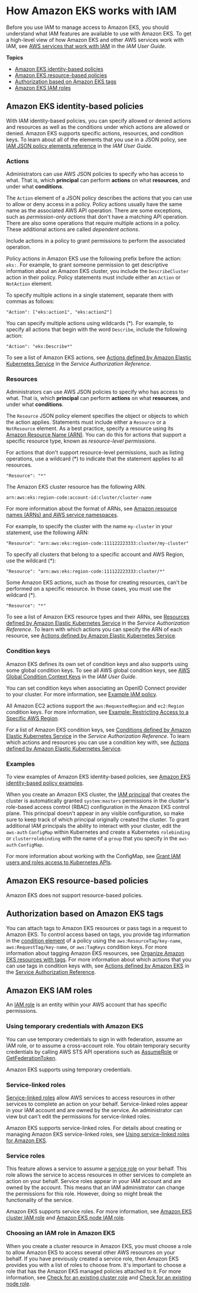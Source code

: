 # How Amazon EKS works with IAM<a name="security_iam_service-with-iam"></a>

Before you use IAM to manage access to Amazon EKS, you should understand what IAM features are available to use with Amazon EKS\. To get a high\-level view of how Amazon EKS and other AWS services work with IAM, see [AWS services that work with IAM](https://docs.aws.amazon.com/IAM/latest/UserGuide/reference_aws-services-that-work-with-iam.html) in the *IAM User Guide*\.

**Topics**
+ [Amazon EKS identity\-based policies](#security_iam_service-with-iam-id-based-policies)
+ [Amazon EKS resource\-based policies](#security_iam_service-with-iam-resource-based-policies)
+ [Authorization based on Amazon EKS tags](#security_iam_service-with-iam-tags)
+ [Amazon EKS IAM roles](#security_iam_service-with-iam-roles)

## Amazon EKS identity\-based policies<a name="security_iam_service-with-iam-id-based-policies"></a>

With IAM identity\-based policies, you can specify allowed or denied actions and resources as well as the conditions under which actions are allowed or denied\. Amazon EKS supports specific actions, resources, and condition keys\. To learn about all of the elements that you use in a JSON policy, see [IAM JSON policy elements reference](https://docs.aws.amazon.com/IAM/latest/UserGuide/reference_policies_elements.html) in the *IAM User Guide*\.

### Actions<a name="security_iam_service-with-iam-id-based-policies-actions"></a>

Administrators can use AWS JSON policies to specify who has access to what\. That is, which **principal** can perform **actions** on what **resources**, and under what **conditions**\.

The `Action` element of a JSON policy describes the actions that you can use to allow or deny access in a policy\. Policy actions usually have the same name as the associated AWS API operation\. There are some exceptions, such as *permission\-only actions* that don't have a matching API operation\. There are also some operations that require multiple actions in a policy\. These additional actions are called *dependent actions*\.

Include actions in a policy to grant permissions to perform the associated operation\.

Policy actions in Amazon EKS use the following prefix before the action: `eks:`\. For example, to grant someone permission to get descriptive information about an Amazon EKS cluster, you include the `DescribeCluster` action in their policy\. Policy statements must include either an `Action` or `NotAction` element\. 

To specify multiple actions in a single statement, separate them with commas as follows:

```
"Action": ["eks:action1", "eks:action2"]
```

You can specify multiple actions using wildcards \(\*\)\. For example, to specify all actions that begin with the word `Describe`, include the following action:

```
"Action": "eks:Describe*"
```



To see a list of Amazon EKS actions, see [Actions defined by Amazon Elastic Kubernetes Service](https://docs.aws.amazon.com/service-authorization/latest/reference/list_amazonelastickubernetesservice.html#amazonelastickubernetesservice-actions-as-permissions) in the *Service Authorization Reference*\.

### Resources<a name="security_iam_service-with-iam-id-based-policies-resources"></a>

Administrators can use AWS JSON policies to specify who has access to what\. That is, which **principal** can perform **actions** on what **resources**, and under what **conditions**\.

The `Resource` JSON policy element specifies the object or objects to which the action applies\. Statements must include either a `Resource` or a `NotResource` element\. As a best practice, specify a resource using its [Amazon Resource Name \(ARN\)](https://docs.aws.amazon.com/IAM/latest/UserGuide/reference-arns.html)\. You can do this for actions that support a specific resource type, known as *resource\-level permissions*\.

For actions that don't support resource\-level permissions, such as listing operations, use a wildcard \(\*\) to indicate that the statement applies to all resources\.

```
"Resource": "*"
```

The Amazon EKS cluster resource has the following ARN\.

```
arn:aws:eks:region-code:account-id:cluster/cluster-name
```

For more information about the format of ARNs, see [Amazon resource names \(ARNs\) and AWS service namespaces](https://docs.aws.amazon.com/general/latest/gr/aws-arns-and-namespaces.html)\.

For example, to specify the cluster with the name `my-cluster` in your statement, use the following ARN:

```
"Resource": "arn:aws:eks:region-code:111122223333:cluster/my-cluster"
```

To specify all clusters that belong to a specific account and AWS Region, use the wildcard \(\*\):

```
"Resource": "arn:aws:eks:region-code:111122223333:cluster/*"
```

Some Amazon EKS actions, such as those for creating resources, can't be performed on a specific resource\. In those cases, you must use the wildcard \(\*\)\.

```
"Resource": "*"
```

To see a list of Amazon EKS resource types and their ARNs, see [Resources defined by Amazon Elastic Kubernetes Service](https://docs.aws.amazon.com/service-authorization/latest/reference/list_amazonelastickubernetesservice.html#amazonelastickubernetesservice-resources-for-iam-policies) in the *Service Authorization Reference*\. To learn with which actions you can specify the ARN of each resource, see [Actions defined by Amazon Elastic Kubernetes Service](https://docs.aws.amazon.com/service-authorization/latest/reference/list_amazonelastickubernetesservice.html#amazonelastickubernetesservice-actions-as-permissions)\.

### Condition keys<a name="security_iam_service-with-iam-id-based-policies-conditionkeys"></a>

Amazon EKS defines its own set of condition keys and also supports using some global condition keys\. To see all AWS global condition keys, see [AWS Global Condition Context Keys](https://docs.aws.amazon.com/IAM/latest/UserGuide/reference_policies_condition-keys.html) in the *IAM User Guide*\.

 You can set condition keys when associating an OpenID Connect provider to your cluster\. For more information, see [Example IAM policy](authenticate-oidc-identity-provider.md#oidc-identity-provider-iam-policy)\.

All Amazon EC2 actions support the `aws:RequestedRegion` and `ec2:Region` condition keys\. For more information, see [Example: Restricting Access to a Specific AWS Region](https://docs.aws.amazon.com/AWSEC2/latest/UserGuide/ExamplePolicies_EC2.html#iam-example-region)\. 

For a list of Amazon EKS condition keys, see [Conditions defined by Amazon Elastic Kubernetes Service](https://docs.aws.amazon.com/service-authorization/latest/reference/list_amazonelastickubernetesservice.html#amazonelastickubernetesservice-policy-keys) in the *Service Authorization Reference*\. To learn which actions and resources you can use a condition key with, see [Actions defined by Amazon Elastic Kubernetes Service](https://docs.aws.amazon.com/service-authorization/latest/reference/list_amazonelastickubernetesservice.html#amazonelastickubernetesservice-actions-as-permissions)\.

### Examples<a name="security_iam_service-with-iam-id-based-policies-examples"></a>



To view examples of Amazon EKS identity\-based policies, see [Amazon EKS identity\-based policy examples](security_iam_id-based-policy-examples.md)\.

When you create an Amazon EKS cluster, the [IAM principal](https://docs.aws.amazon.com/IAM/latest/UserGuide/id_roles.html#iam-term-principal) that creates the cluster is automatically granted `system:masters` permissions in the cluster's role\-based access control \(RBAC\) configuration in the Amazon EKS control plane\. This principal doesn't appear in any visible configuration, so make sure to keep track of which principal originally created the cluster\. To grant additional IAM principals the ability to interact with your cluster, edit the `aws-auth` `ConfigMap` within Kubernetes and create a Kubernetes `rolebinding` or `clusterrolebinding` with the name of a `group` that you specify in the `aws-auth` `ConfigMap`\.

For more information about working with the ConfigMap, see [Grant IAM users and roles access to Kubernetes APIs](grant-k8s-access.md)\.

## Amazon EKS resource\-based policies<a name="security_iam_service-with-iam-resource-based-policies"></a>

Amazon EKS does not support resource\-based policies\.

## Authorization based on Amazon EKS tags<a name="security_iam_service-with-iam-tags"></a>

You can attach tags to Amazon EKS resources or pass tags in a request to Amazon EKS\. To control access based on tags, you provide tag information in the [condition element](https://docs.aws.amazon.com/IAM/latest/UserGuide/reference_policies_elements_condition.html) of a policy using the `aws:ResourceTag/key-name`, `aws:RequestTag/key-name`, or `aws:TagKeys` condition keys\. For more information about tagging Amazon EKS resources, see [Organize Amazon EKS resources with tags](eks-using-tags.md)\. For more information about which actions that you can use tags in condition keys with, see [Actions defined by Amazon EKS](https://docs.aws.amazon.com/service-authorization/latest/reference/list_amazonelastickubernetesservice.html#amazonelastickubernetesservice-actions-as-permissions) in the [Service Authorization Reference](https://docs.aws.amazon.com/service-authorization/latest/reference/reference.html)\.

## Amazon EKS IAM roles<a name="security_iam_service-with-iam-roles"></a>

An [IAM role](https://docs.aws.amazon.com/IAM/latest/UserGuide/id_roles.html) is an entity within your AWS account that has specific permissions\.

### Using temporary credentials with Amazon EKS<a name="security_iam_service-with-iam-roles-tempcreds"></a>

You can use temporary credentials to sign in with federation, assume an IAM role, or to assume a cross\-account role\. You obtain temporary security credentials by calling AWS STS API operations such as [AssumeRole](https://docs.aws.amazon.com/STS/latest/APIReference/API_AssumeRole.html) or [GetFederationToken](https://docs.aws.amazon.com/STS/latest/APIReference/API_GetFederationToken.html)\. 

Amazon EKS supports using temporary credentials\. 

### Service\-linked roles<a name="security_iam_service-with-iam-roles-service-linked"></a>

[Service\-linked roles](https://docs.aws.amazon.com/IAM/latest/UserGuide/id_roles.html#iam-term-service-linked-role) allow AWS services to access resources in other services to complete an action on your behalf\. Service\-linked roles appear in your IAM account and are owned by the service\. An administrator can view but can't edit the permissions for service\-linked roles\.

Amazon EKS supports service\-linked roles\. For details about creating or managing Amazon EKS service\-linked roles, see [Using service\-linked roles for Amazon EKS](using-service-linked-roles.md)\.

### Service roles<a name="security_iam_service-with-iam-roles-service"></a>

This feature allows a service to assume a [service role](https://docs.aws.amazon.com/IAM/latest/UserGuide/id_roles.html#iam-term-service-role) on your behalf\. This role allows the service to access resources in other services to complete an action on your behalf\. Service roles appear in your IAM account and are owned by the account\. This means that an IAM administrator can change the permissions for this role\. However, doing so might break the functionality of the service\.

Amazon EKS supports service roles\. For more information, see [Amazon EKS cluster IAM role](cluster-iam-role.md) and [Amazon EKS node IAM role](create-node-role.md)\.

### Choosing an IAM role in Amazon EKS<a name="security_iam_service-with-iam-roles-choose"></a>

When you create a cluster resource in Amazon EKS, you must choose a role to allow Amazon EKS to access several other AWS resources on your behalf\. If you have previously created a service role, then Amazon EKS provides you with a list of roles to choose from\. It's important to choose a role that has the Amazon EKS managed policies attached to it\. For more information, see [Check for an existing cluster role](cluster-iam-role.md#check-service-role) and [Check for an existing node role](create-node-role.md#check-worker-node-role)\.